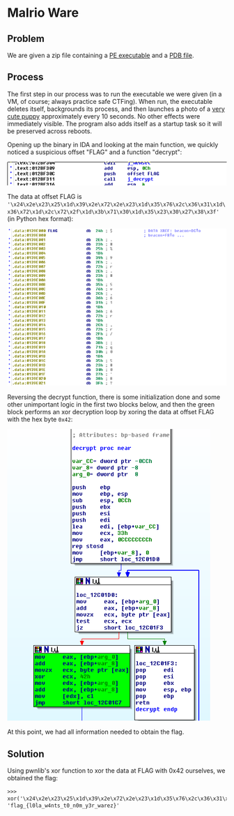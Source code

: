 # Malrio Ware
## Problem
We are given a zip file containing a [PE executable](500a-malrio-ware/lola.exe) and a [PDB file](500a-malrio-ware/lola.pdb).

## Process
The first step in our process was to run the executable we were given (in a VM, of course; always practice safe CTFing). When run, the executable deletes itself, backgrounds its process, and then launches a photo of a [very cute puppy](500a-malrio-ware/puppy.png) approximately every 10 seconds. No other effects were immediately visible. The program also adds itself as a startup task so it will be preserved across reboots.

Opening up the binary in IDA and looking at the main function, we quickly noticed a suspicious offset "FLAG" and a function "decrypt": 

![Step 1](500a-malrio-ware/step1.png)

The data at offset FLAG is `'\x24\x2e\x23\x25\x1d\x39\x2e\x72\x2e\x23\x1d\x35\x76\x2c\x36\x31\x1d\x36\x72\x1d\x2c\x72\x2f\x1d\x3b\x71\x30\x1d\x35\x23\x30\x27\x38\x3f'` (in Python hex format):

![Step 2](500a-malrio-ware/step2.png)

Reversing the decrypt function, there is some initialization done and some other unimportant logic in the first two blocks below, and then the green block performs an xor decryption loop by xoring the data at offset FLAG with the hex byte `0x42`:

![Step 3](500a-malrio-ware/step3.png)

At this point, we had all information needed to obtain the flag.

## Solution
Using pwnlib's xor function to xor the data at FLAG with 0x42 ourselves, we obtained the flag:

```
>>> xor('\x24\x2e\x23\x25\x1d\x39\x2e\x72\x2e\x23\x1d\x35\x76\x2c\x36\x31\x1d\x36\x72\x1d\x2c\x72\x2f\x1d\x3b\x71\x30\x1d\x35\x23\x30\x27\x38\x3f','\x42')
'flag_{l0la_w4nts_t0_n0m_y3r_warez}'
```
